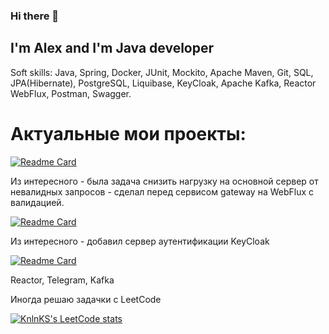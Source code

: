 ### Hi there 👋

## I'm Alex and I'm Java developer

Soft skills: Java, Spring, Docker, JUnit, Mockito, Apache Maven, Git, SQL, JPA(Hibernate), PostgreSQL, Liquibase, KeyCloak, Apache Kafka, Reactor WebFlux, Postman, Swagger.

 

# Актуальные мои проекты:

[![Readme Card](https://github-readme-stats.vercel.app/api/pin/?username=alextim1508&repo=shareIt&theme=darcula)](https://github.com/alextim1508/shareIt)

Из интересного - была задача снизить нагрузку на основной сервер от невалидных запросов - сделал перед сервисом gateway на WebFlux с валидацией. 

[![Readme Card](https://github-readme-stats.vercel.app/api/pin/?username=alextim1508&repo=java-explore-with-me&theme=darcula)](https://github.com/alextim1508/java-explore-with-me)

Из интересного - добавил сервер аутентификации KeyCloak

[![Readme Card](https://github-readme-stats.vercel.app/api/pin/?username=alextim1508&repo=currencyRate&theme=darcula)](https://github.com/alextim1508/currencyRate)

Reactor, Telegram, Kafka

Иногда решаю задачки с LeetCode

[![KnlnKS's LeetCode stats](https://leetcode-stats-six.vercel.app/api?username=alextim1508&theme=dark)](https://github.com/alextim1508/leetcode-stats)


<!--
**alextim1508/alextim1508** is a ✨ _special_ ✨ repository because its `README.md` (this file) appears on your GitHub profile.

Here are some ideas to get you started:

- 🔭 I’m currently working on ...
- 🌱 I’m currently learning ...
- 👯 I’m looking to collaborate on ...
- 🤔 I’m looking for help with ...
- 💬 Ask me about ...
- 📫 How to reach me: ...
- 😄 Pronouns: ...
- ⚡ Fun fact: ...
-->
